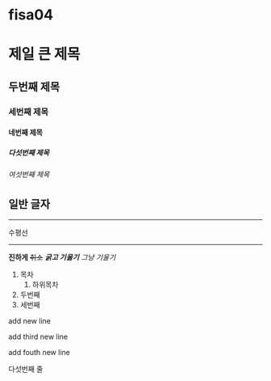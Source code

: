 ﻿# fisa04
# 제일 큰 제목
## 두번째 제목
### 세번째 제목
#### 네번째 제목
##### 다섯번째 제목
###### 여섯번째 제목
일반 글자
---
<hr>
수평선

***

**진하게**
~~취소~~
***굵고 기울기***
*그냥 기울기*

1. 목차
    1. 하위목차
2. 두번째
3. 세번째



add new line

add third new line

add fouth new line

다섯번째 줄
